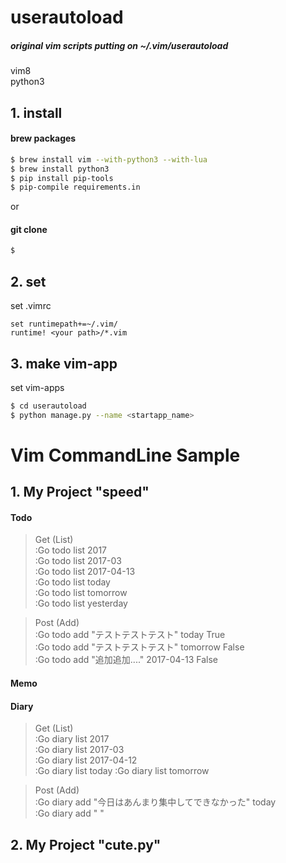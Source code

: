 # userautoload
##### original vim scripts putting on ~/.vim/userautoload

vim8  
python3  

## 1. install

#### brew packages
```bash
$ brew install vim --with-python3 --with-lua
$ brew install python3
$ pip install pip-tools
$ pip-compile requirements.in
```
or

#### git clone
```bash
$
```

## 2. set
set .vimrc
```
set runtimepath+=~/.vim/
runtime! <your path>/*.vim
```

## 3. make vim-app
set vim-apps
```bash
$ cd userautoload
$ python manage.py --name <startapp_name>
```

# Vim CommandLine Sample

## 1. My Project "speed"

#### Todo
> Get (List)  
:Go todo list 2017  
:Go todo list 2017-03  
:Go todo list 2017-04-13  
:Go todo list today  
:Go todo list tomorrow  
:Go todo list yesterday  

> Post (Add)  
:Go todo add "テストテストテスト" today True  
:Go todo add "テストテストテスト" tomorrow False  
:Go todo add "追加追加...." 2017-04-13 False  


#### Memo


#### Diary

> Get (List)  
:Go diary list 2017  
:Go diary list 2017-03  
:Go diary list 2017-04-12  
:Go diary list today 
:Go diary list tomorrow  

> Post (Add)  
:Go diary add "今日はあんまり集中してできなかった" today  
:Go diary add " "  


## 2. My Project "cute.py"
